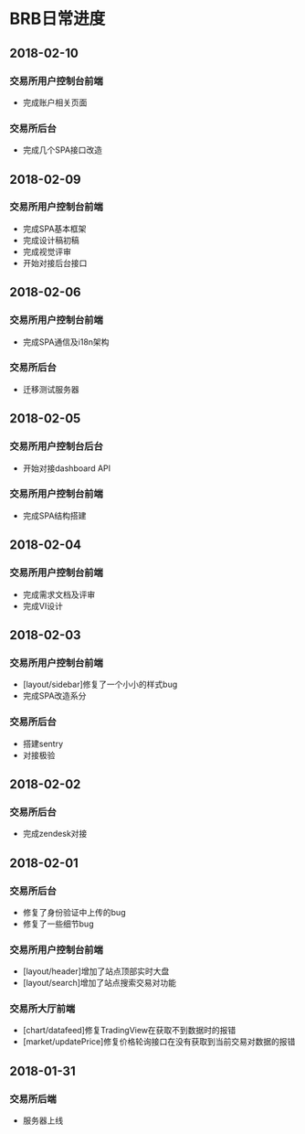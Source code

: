 # BRB日常进度

## 2018-02-10

### 交易所用户控制台前端
- 完成账户相关页面

### 交易所后台
- 完成几个SPA接口改造

## 2018-02-09

### 交易所用户控制台前端
- 完成SPA基本框架
- 完成设计稿初稿
- 完成视觉评审
- 开始对接后台接口

## 2018-02-06

### 交易所用户控制台前端
- 完成SPA通信及i18n架构

### 交易所后台
- 迁移测试服务器

## 2018-02-05

### 交易所用户控制台后台
- 开始对接dashboard API

### 交易所用户控制台前端
- 完成SPA结构搭建

## 2018-02-04

### 交易所用户控制台前端
- 完成需求文档及评审
- 完成VI设计

## 2018-02-03

### 交易所用户控制台前端
- [layout/sidebar]修复了一个小小的样式bug
- 完成SPA改造系分

### 交易所后台
- 搭建sentry
- 对接极验

## 2018-02-02

### 交易所后台
- 完成zendesk对接

## 2018-02-01

### 交易所后台
- 修复了身份验证中上传的bug
- 修复了一些细节bug

### 交易所用户控制台前端
- [layout/header]增加了站点顶部实时大盘
- [layout/search]增加了站点搜索交易对功能

### 交易所大厅前端
- [chart/datafeed]修复TradingView在获取不到数据时的报错
- [market/updatePrice]修复价格轮询接口在没有获取到当前交易对数据的报错

## 2018-01-31

### 交易所后端
- 服务器上线

